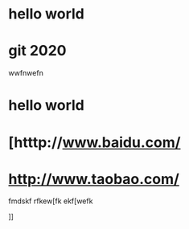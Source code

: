 # hello world
# git 2020
wwfnwefn

# hello world
# [htttp://www.baidu.com/
# http://www.taobao.com/

fmdskf
rfkew[fk
ekf[wefk

]]